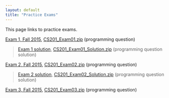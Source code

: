 ```yaml
---
layout: default
title: "Practice Exams"
---
```


This page links to practice exams.

[Exam 1, Fall 2015](cs201-fall2015-exam01.pdf), [CS201\_Exam01.zip](CS201_Exam01.zip) (programming question)

> [Exam 1 solution](cs201-fall2015-exam01-solution.pdf), [CS201\_Exam01\_Solution.zip](CS201_Exam01_Solution.zip) (programming question solution)

[Exam 2, Fall 2015](cs201-fall2015-exam02.pdf), [CS201\_Exam02.zip](CS201_Exam02.zip) (programming question)

> [Exam 2 solution](cs201-fall2015-exam02-solution.pdf), [CS201\_Exam02\_Solution.zip](CS201_Exam02_Solution.zip) (programming question solution)

[Exam 3, Fall 2015](cs201-fall2015-exam03.pdf), [CS201\_Exam03.zip](CS201_Exam03.zip) (programming question)
